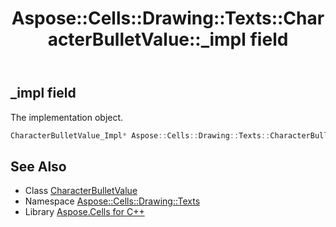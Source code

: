 ﻿---
title: Aspose::Cells::Drawing::Texts::CharacterBulletValue::_impl field
linktitle: _impl
second_title: Aspose.Cells for C++ API Reference
description: 'Aspose::Cells::Drawing::Texts::CharacterBulletValue::_impl field. The implementation object in C++.'
type: docs
weight: 900
url: /cpp/aspose.cells.drawing.texts/characterbulletvalue/_impl/
---
## _impl field


The implementation object.

```cpp
CharacterBulletValue_Impl* Aspose::Cells::Drawing::Texts::CharacterBulletValue::_impl
```

## See Also

* Class [CharacterBulletValue](../)
* Namespace [Aspose::Cells::Drawing::Texts](../../)
* Library [Aspose.Cells for C++](../../../)
